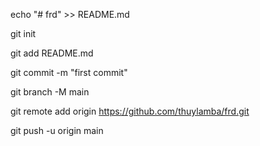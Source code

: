 echo "# frd" >> README.md

git init

git add README.md

git commit -m "first commit"

git branch -M main

git remote add origin https://github.com/thuylamba/frd.git

git push -u origin main
